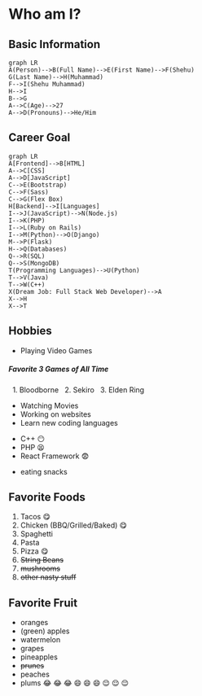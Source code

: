 # Who am I?
## Basic Information
```mermaid
graph LR
A(Person)-->B(Full Name)-->E(First Name)-->F(Shehu)
G(Last Name)-->H(Muhammad)
F-->I(Shehu Muhammad)
H-->I
B-->G
A-->C(Age)-->27
A-->D(Pronouns)-->He/Him
```
## Career Goal
```mermaid
graph LR
A[Frontend]-->B[HTML]
A-->C[CSS]
A-->D[JavaScript]
C-->E(Bootstrap)
C-->F(Sass)
C-->G(Flex Box)
H[Backend]-->I[Languages]
I-->J(JavaScript)-->N(Node.js)
I-->K(PHP)
I-->L(Ruby on Rails)
I-->M(Python)-->O(Django)
M-->P(Flask)
H-->Q(Databases)
Q-->R(SQL)
Q-->S(MongoDB)
T(Programming Languages)-->U(Python)
T-->V(Java)
T-->W(C++)
X(Dream Job: Full Stack Web Developer)-->A
X-->H
X-->T
```
## Hobbies
- Playing Video Games
##### Favorite 3 Games of All Time
&nbsp;&nbsp;1. Bloodborne
&nbsp;&nbsp;2. Sekiro
&nbsp;&nbsp;3. Elden Ring
- Watching Movies
- Working on websites
- Learn new coding languages
* C++ :no_mouth:
* PHP :tired_face:
* React Framework :fearful:
- eating snacks
## Favorite Foods
1. Tacos :yum:
2. Chicken (BBQ/Grilled/Baked) :yum:
3. Spaghetti
4. Pasta
5. Pizza :yum:
6. ~~String Beans~~
7. ~~mushrooms~~
8. ~~other nasty stuff~~
## Favorite Fruit
- oranges
- (green) apples
- watermelon
- grapes
- pineapples
- ~~prunes~~
- peaches
- plums
:joy: :joy: :joy: :smile: :smile: :smile: :relieved: :relieved: :relieved:



